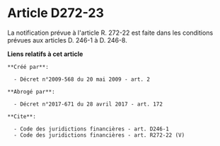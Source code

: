 # Article D272-23

La notification prévue à l'article R. 272-22 est faite dans les conditions prévues aux articles D. 246-1 à D. 246-8.

**Liens relatifs à cet article**

	**Créé par**:

	  - Décret n°2009-568 du 20 mai 2009 - art. 2

	**Abrogé par**:

	  - Décret n°2017-671 du 28 avril 2017 - art. 172

	**Cite**:

	  - Code des juridictions financières - art. D246-1
	  - Code des juridictions financières - art. R272-22 (V)

